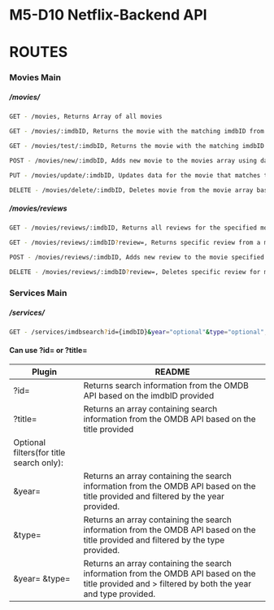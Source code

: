 # M5-D10 Netflix-Backend API

# ROUTES

### Movies Main

##### /movies/

```sh
GET - /movies, Returns Array of all movies
```

```sh
GET - /movies/:imdbID, Returns the movie with the matching imdbID from the movies array
```

```sh
GET - /movies/test/:imdbID, Returns the movie with the matching imdbID from the OMDB API
```

```sh
POST - /movies/new/:imdbID, Adds new movie to the movies array using data from the OMDB API
```

```sh
PUT - /movies/update/:imdbID, Updates data for the movie that matches the provided imdbID
```

```sh
DELETE - /movies/delete/:imdbID, Deletes movie from the movie array based on the provided imdbID
```

##### /movies/reviews

```sh
GET - /movies/reviews/:imdbID, Returns all reviews for the specified movie based on imdbID
```

```sh
GET - /movies/reviews/:imdbID?review=, Returns specific review from a movie based on the review query id
```

```sh
POST - /movies/reviews/:imdbID, Adds new review to the movie specified by the imdbID
```

```sh
DELETE - /movies/reviews/:imdbID?review=, Deletes specific review for movie specified by the imdbID and the review based on the review query id
```

### Services Main

##### /services/

```sh
GET - /services/imdbsearch?id={imdbID}&year="optional"&type="optional", Returns the search data from the OMDB API
```

#### Can use ?id= or ?title=

| Plugin                                   | README                                                                                                                                              |
| ---------------------------------------- | --------------------------------------------------------------------------------------------------------------------------------------------------- |
| ?id=                                     | Returns search information from the OMDB API based on the imdbID provided                                                                           |
| ?title=                                  | Returns an array containing search information from the OMDB API based on the title provided                                                        |
| Optional filters(for title search only): |
| &year=                                   | Returns an array containing the search information from the OMDB API based on the title provided and filtered by the year provided.                 |
| &type=                                   | Returns an array containing the search information from the OMDB API based on the title provided and filtered by the type provided.                 |
| &year= &type=                            | Returns an array containing the search information from the OMDB API based on the title provided and > filtered by both the year and type provided. |
